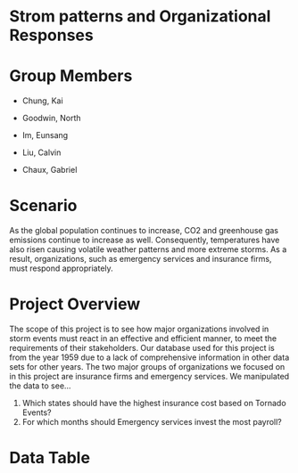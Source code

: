 # Strom patterns and Organizational Responses


# Group Members
- Chung, Kai

- Goodwin, North 

- Im, Eunsang 

- Liu, Calvin 

- Chaux, Gabriel 


# Scenario

As the global population continues to increase, CO2 and greenhouse gas emissions continue to increase as well. Consequently, temperatures have also risen causing volatile weather patterns and more extreme storms. As a result, organizations, such as emergency services and insurance firms, must respond appropriately.

# Project Overview 

The scope of this project is to see how major organizations involved in storm events must react in an effective and efficient manner, to meet the requirements of their stakeholders. Our database used for this project is from the year 1959 due to a lack of comprehensive information in other data sets for other years. The two major groups of organizations we focused on in this project are insurance firms and emergency services. We manipulated the data to see…

1) Which states should have the highest insurance cost based on Tornado Events?
2) For which months should Emergency services invest the most payroll?

# Data Table







